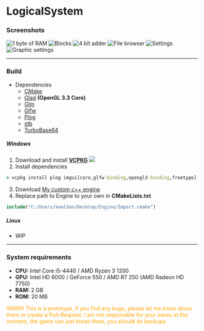 # LogicalSystem
### Screenshots

![1 byte of RAM](https://img.itch.zone/aW1hZ2UvMTExNTgwOC8xMjAxMDY1Ny5wbmc=/original/YZbIZb.png)
![Blocks](https://img.itch.zone/aW1hZ2UvMTExNTgwOC8xMjAxMDY1Ni5wbmc=/original/%2FT1xPi.png)
![4 bit adder](https://img.itch.zone/aW1hZ2UvMTExNTgwOC8xMjAxMDY1OC5wbmc=/original/Ow45RS.png)
![File browser](https://img.itch.zone/aW1hZ2UvMTExNTgwOC8xMjAxMDY2MS5wbmc=/original/jS1Tjm.png)
![Settings](https://img.itch.zone/aW1hZ2UvMTExNTgwOC8xMjAxMDY1OS5wbmc=/original/3v9W5Y.png)
![Graphic settings](https://img.itch.zone/aW1hZ2UvMTExNTgwOC8xMjAxMDY2MC5wbmc=/original/3PkZMB.png)

---

### Build
- Dependencies
    - [CMake](https://cmake.org/)
    - [Glad](https://github.com/Dav1dde/glad) **(OpenGL 3.3 Core)**
    - [Glm](https://github.com/g-truc/glm)
    - [Glfw](https://www.glfw.org/)
    - [Plog](https://github.com/SergiusTheBest/plog)
    - [stb](https://github.com/nothings/stb)
    - [TurboBase64](https://github.com/powturbo/Turbo-Base64)
##### Windows
1. Download and install [**VCPKG**](https://vcpkg.io) ![](https://vcpkg.io/assets/mark/mark.svg)
2. Install dependencies
```cmd
> vcpkg install plog imgui[core,glfw-binding,opengl3-binding,freetype] glm glfw3 glad[gl-api-33] stb turbobase64
```
3. Download [My custom c++ engine](https://github.com/kewldan/Engine)
4. Replace path to Engine to your own in **CMakeLists.txt**
```cmake
include("C:/Users/kewldan/Desktop/Engine/Import.cmake")
```
##### Linux
- WIP
---

### System requirements

- **CPU:** Intel Core i5-4440 / AMD Ryzen 3 1200
- **GPU:** Intel HD 6000 / GeForce 550 / AMD R7 250 (AMD Radeon HD 7750)
- **RAM:** 2 GB
- **ROM:** 20 MB

<font style="color : orange">WARN! This is a prototype, if you find any bugs, please let me know about them or create a Pull-Request. I am not responsible for your saves at the moment, the game can just break them, you should do backups</font>